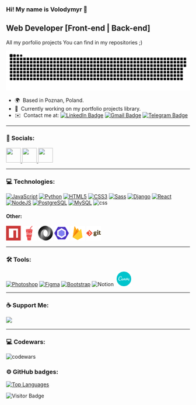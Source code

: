 ### Hi! My name is Volodymyr 👋

Web Developer \[Front-end | Back-end\]
--------------------------------------

All my porfolio projects You can find in my repositories ;)

<p align="center">
 <img width="600" src="assets/github-snake.svg" alt="Snake"/>
</p>

* 🌍  Based in Poznan, Poland.
* 🤝  Currently working on my portfolio projects library.
* ✉️  Contact me at:
  [![LinkedIn Badge](https://img.shields.io/badge/-LinkedIn-blue?style=flat&logo=LinkedIn&logoColor=white)](https://www.linkedin.com/in/volodymyr-filon)
  [![Gmail Badge](https://img.shields.io/badge/-Gmail-red?style=flat&logo=Gmail&logoColor=white)](mailto:volodymyrfilon1312@gmail.com)
  [![Telegram Badge](https://img.shields.io/badge/-volodymyrfilon-blue?style=flat&logo=Telegram&logoColor=white)](https://t.me/wlodeeek1312)


---
### 🤝 Socials:
<p align="left">
<a href="https://discord.com/users/BALDEJ#440" target="_blank" rel="noreferrer"><img src="https://raw.githubusercontent.com/danielcranney/readme-generator/main/public/icons/socials/discord.svg" width=40" height=40" />
</a> <a href="https://www.github.com/volodymyrfilon" target="_blank" rel="noreferrer"><img src="https://raw.githubusercontent.com/danielcranney/readme-generator/main/public/icons/socials/github.svg" width=40" height=40"/>
</a> <a href="https://www.linkedin.com/in/volodymyr-filon" target="_blank" rel="noreferrer"><img src="https://raw.githubusercontent.com/danielcranney/readme-generator/main/public/icons/socials/linkedin.svg" width=40" height=40" /></a></p>
</p>

---
### 💻 Technologies:
<p align="left">
<a href="https://developer.mozilla.org/en-US/docs/Web/JavaScript" target="_blank" rel="noreferrer"><img src="https://raw.githubusercontent.com/danielcranney/readme-generator/main/public/icons/skills/javascript-colored.svg" width=40" height=40" alt="JavaScript" /></a>
<a href="https://www.python.org/" target="_blank" rel="noreferrer"><img src="https://raw.githubusercontent.com/danielcranney/readme-generator/main/public/icons/skills/python-colored.svg" width=40" height=40" alt="Python" /></a>
<a href="https://developer.mozilla.org/en-US/docs/Glossary/HTML5" target="_blank" rel="noreferrer"><img src="https://raw.githubusercontent.com/danielcranney/readme-generator/main/public/icons/skills/html5-colored.svg" width=40" height=40" alt="HTML5" /></a>
<a href="https://www.w3.org/TR/CSS/#css" target="_blank" rel="noreferrer"><img src="https://raw.githubusercontent.com/danielcranney/readme-generator/main/public/icons/skills/css3-colored.svg" width=40" height=40" alt="CSS3" /></a>
<a href="https://sass-lang.com/" target="_blank" rel="noreferrer"><img src="https://raw.githubusercontent.com/danielcranney/readme-generator/main/public/icons/skills/sass-colored.svg" width=40" height=40" alt="Sass" /></a>
<a href="https://www.djangoproject.com/" target="_blank" rel="noreferrer"><img src="https://raw.githubusercontent.com/danielcranney/readme-generator/main/public/icons/skills/django-colored.svg" width=40" height=40" alt="Django" /></a>
<a href="https://reactjs.org/" target="_blank" rel="noreferrer"><img src="https://raw.githubusercontent.com/danielcranney/readme-generator/main/public/icons/skills/react-colored.svg" width=40" height=40" alt="React" /></a>
<a href="https://nodejs.org/en/" target="_blank" rel="noreferrer"><img src="https://raw.githubusercontent.com/danielcranney/readme-generator/main/public/icons/skills/nodejs-colored.svg" width=40" height=40" alt="NodeJS" /></a>
<a href="https://www.postgresql.org/" target="_blank" rel="noreferrer"><img src="https://raw.githubusercontent.com/danielcranney/readme-generator/main/public/icons/skills/postgresql-colored.svg" width=40" height=40" alt="PostgreSQL" /></a>
<a href="https://www.mysql.com/" target="_blank" rel="noreferrer"><img src="https://raw.githubusercontent.com/danielcranney/readme-generator/main/public/icons/skills/mysql-colored.svg" width=40" height=40" alt="MySQL" /></a>
<img src="https://raw.githubusercontent.com/danielcranney/readme-generator/main/public/icons/skills/mongodb-colored.svg" alt="css" aling="left" width="40px;" />
</p>

#### Other:
<p align="left">
<img src="https://raw.githubusercontent.com/github/explore/80688e429a7d4ef2fca1e82350fe8e3517d3494d/topics/npm/npm.png" alt="css" aling="left" width="40px;" />
<img src="https://raw.githubusercontent.com/github/explore/80688e429a7d4ef2fca1e82350fe8e3517d3494d/topics/gulp/gulp.png" alt="css" aling="left" width="40px;" />
<img src="https://raw.githubusercontent.com/github/explore/80688e429a7d4ef2fca1e82350fe8e3517d3494d/topics/json/json.png" alt="css" aling="left" width="40px;" />
<img src="https://raw.githubusercontent.com/github/explore/80688e429a7d4ef2fca1e82350fe8e3517d3494d/topics/eslint/eslint.png" alt="css" aling="left" width="40px;" />
<img src="https://raw.githubusercontent.com/github/explore/80688e429a7d4ef2fca1e82350fe8e3517d3494d/topics/firebase/firebase.png" alt="css" aling="left" width="40px;" />
<img src="https://raw.githubusercontent.com/github/explore/80688e429a7d4ef2fca1e82350fe8e3517d3494d/topics/git/git.png" alt="css" aling="left" width="40px;" />
</p>

---
### 🛠 Tools:
<p align="left">
<a href="https://www.adobe.com/uk/products/photoshop.html" target="_blank" rel="noreferrer"><img src="https://raw.githubusercontent.com/danielcranney/readme-generator/main/public/icons/skills/photoshop-colored.svg" width=40" height=40" alt="Photoshop" /></a>
<a href="https://www.figma.com/" target="_blank" rel="noreferrer"><img src="https://raw.githubusercontent.com/danielcranney/readme-generator/main/public/icons/skills/figma-colored.svg" width=40" height=40" alt="Figma" /></a>
<a href="https://getbootstrap.com/" target="_blank" rel="noreferrer"><img src="https://raw.githubusercontent.com/danielcranney/readme-generator/main/public/icons/skills/bootstrap-colored.svg" width=40" height=40" alt="Bootstrap" /></a>
<img src="https://upload.wikimedia.org/wikipedia/commons/e/e9/Notion-logo.svg" title="Notion" alt="Notion" width="40" height="40"/>&nbsp;
<img src="https://github.com/devicons/devicon/raw/master/icons/canva/canva-original.svg" alt="css" aling="left" width="40px;" />
</p>

---
### ☕ Support Me:
<a href="https://www.buymeacoffee.com/volodymyr26"><img src="https://cdn.buymeacoffee.com/buttons/v2/default-yellow.png" width="200" /></a>

---
### 💻 Codewars:
![codewars](https://www.codewars.com/users/VolodymyrFilon/badges/large)

### ⚙️ GitHub badges:
<p align="left">
<a href="https://github.com/volodymyrfilon" align="left"><img src="https://github-readme-stats.vercel.app/api/top-langs/?username=volodymyrfilon&langs_count=10&title_color=14b8a6&text_color=ffffff&icon_color=ffffff&bg_color=000000&hide_border=true&locale=en&custom_title=Top%20%Languages" alt="Top Languages" /></a>
</p>

![Visitor Badge](https://visitor-badge.laobi.icu/badge?page_id=volodymyrfilon)
